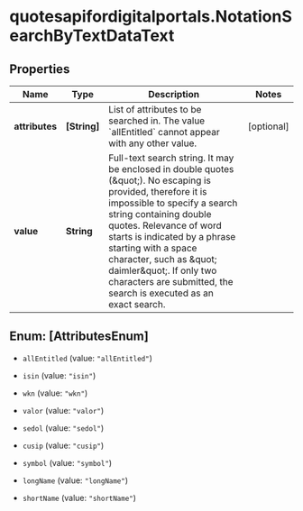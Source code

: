 # quotesapifordigitalportals.NotationSearchByTextDataText

## Properties

Name | Type | Description | Notes
------------ | ------------- | ------------- | -------------
**attributes** | **[String]** | List of attributes to be searched in. The value &#x60;allEntitled&#x60; cannot appear with any other value. | [optional] 
**value** | **String** | Full-text search string. It may be enclosed in double quotes (\&quot;). No escaping is provided, therefore it is impossible to specify a search string containing double quotes. Relevance of word starts is indicated by a phrase starting with a space character, such as \&quot; daimler\&quot;. If only two characters are submitted, the search is executed as an exact search. | 



## Enum: [AttributesEnum]


* `allEntitled` (value: `"allEntitled"`)

* `isin` (value: `"isin"`)

* `wkn` (value: `"wkn"`)

* `valor` (value: `"valor"`)

* `sedol` (value: `"sedol"`)

* `cusip` (value: `"cusip"`)

* `symbol` (value: `"symbol"`)

* `longName` (value: `"longName"`)

* `shortName` (value: `"shortName"`)




